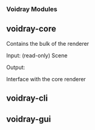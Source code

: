 ### Voidray Modules

## voidray-core

Contains the bulk of the renderer

Input:
(read-only) Scene

Output:

Interface with the core renderer
## voidray-cli
## voidray-gui
